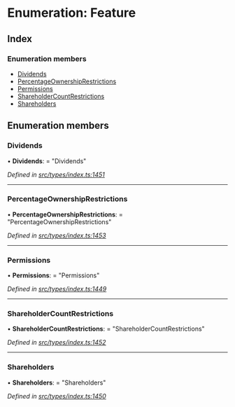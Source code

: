 # Enumeration: Feature

## Index

### Enumeration members

* [Dividends](_types_index_.feature.md#dividends)
* [PercentageOwnershipRestrictions](_types_index_.feature.md#percentageownershiprestrictions)
* [Permissions](_types_index_.feature.md#permissions)
* [ShareholderCountRestrictions](_types_index_.feature.md#shareholdercountrestrictions)
* [Shareholders](_types_index_.feature.md#shareholders)

## Enumeration members

###  Dividends

• **Dividends**: = "Dividends"

*Defined in [src/types/index.ts:1451](https://github.com/PolymathNetwork/polymath-sdk/blob/ade5412/src/types/index.ts#L1451)*

___

###  PercentageOwnershipRestrictions

• **PercentageOwnershipRestrictions**: = "PercentageOwnershipRestrictions"

*Defined in [src/types/index.ts:1453](https://github.com/PolymathNetwork/polymath-sdk/blob/ade5412/src/types/index.ts#L1453)*

___

###  Permissions

• **Permissions**: = "Permissions"

*Defined in [src/types/index.ts:1449](https://github.com/PolymathNetwork/polymath-sdk/blob/ade5412/src/types/index.ts#L1449)*

___

###  ShareholderCountRestrictions

• **ShareholderCountRestrictions**: = "ShareholderCountRestrictions"

*Defined in [src/types/index.ts:1452](https://github.com/PolymathNetwork/polymath-sdk/blob/ade5412/src/types/index.ts#L1452)*

___

###  Shareholders

• **Shareholders**: = "Shareholders"

*Defined in [src/types/index.ts:1450](https://github.com/PolymathNetwork/polymath-sdk/blob/ade5412/src/types/index.ts#L1450)*
